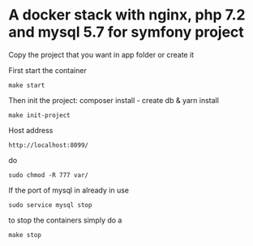 # A docker stack with nginx, php 7.2 and mysql 5.7 for symfony project

Copy the project that you want in app folder or create it

First start the container 

```make start```

Then init the project: composer install - create db & yarn install

```make init-project```

Host address 

```
http://localhost:8099/
```

do

```
sudo chmod -R 777 var/
```

If the port of mysql in already in use

```
sudo service mysql stop
```

to stop the containers simply do a
```
make stop
```